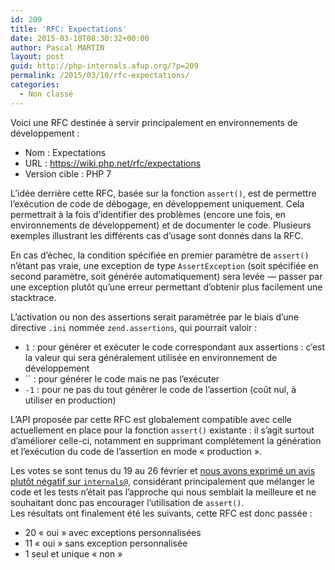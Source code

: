 ```yaml
---
id: 209
title: 'RFC: Expectations'
date: 2015-03-10T08:30:32+00:00
author: Pascal MARTIN
layout: post
guid: http://php-internals.afup.org/?p=209
permalink: /2015/03/10/rfc-expectations/
categories:
  - Non classé
---
```

Voici une RFC destinée à servir principalement en environnements de développement :

  * Nom : Expectations
  * URL : <https://wiki.php.net/rfc/expectations>
  * Version cible : PHP 7

L&rsquo;idée derrière cette RFC, basée sur la fonction `assert()`, est de permettre l&rsquo;exécution de code de débogage, en développement uniquement. Cela permettrait à la fois d&rsquo;identifier des problèmes (encore une fois, en environnements de développement) et de documenter le code. Plusieurs exemples illustrant les différents cas d&rsquo;usage sont donnés dans la RFC.

En cas d&rsquo;échec, la condition spécifiée en premier paramètre de `assert()` n&rsquo;étant pas vraie, une exception de type `AssertException` (soit spécifiée en second paramètre, soit générée automatiquement) sera levée &#8212; passer par une exception plutôt qu&rsquo;une erreur permettant d&rsquo;obtenir plus facilement une stacktrace.

L&rsquo;activation ou non des assertions serait paramétrée par le biais d&rsquo;une directive `.ini` nommée `zend.assertions`, qui pourrait valoir :

  * `1` : pour générer et exécuter le code correspondant aux assertions : c&rsquo;est la valeur qui sera généralement utilisée en environnement de développement
  * `` : pour générer le code mais ne pas l&rsquo;exécuter
  * `-1` : pour ne pas du tout générer le code de l&rsquo;assertion (coût nul, à utiliser en production)

L&rsquo;API proposée par cette RFC est globalement compatible avec celle actuellement en place pour la fonction `assert()` existante : il s&rsquo;agit surtout d&rsquo;améliorer celle-ci, notamment en supprimant complétement la génération et l&rsquo;exécution du code de l&rsquo;assertion en mode &laquo;&nbsp;production&nbsp;&raquo;.

Les votes se sont tenus du 19 au 26 février et [nous avons exprimé un avis plutôt négatif sur `internals@`](http://news.php.net/php.internals/83912), considérant principalement que mélanger le code et les tests n&rsquo;était pas l&rsquo;approche qui nous semblait la meilleure et ne souhaitant donc pas encourager l&rsquo;utilisation de `assert()`.  
Les résultats ont finalement été les suivants, cette RFC est donc passée :

  * 20 &laquo;&nbsp;oui&nbsp;&raquo; avec exceptions personnalisées
  * 11 &laquo;&nbsp;oui&nbsp;&raquo; sans exception personnalisée
  * 1 seul et unique &laquo;&nbsp;non&nbsp;&raquo;